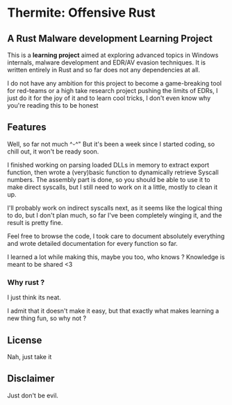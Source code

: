 # Thermite: Offensive Rust

## A Rust Malware development Learning Project

This is a **learning project** aimed at exploring advanced topics in Windows internals, malware development and EDR/AV
evasion techniques. It is written entirely in Rust and so far does not any dependencies at all.

I do not have any ambition for this project to become a game-breaking tool for red-teams or a high take research project
pushing the limits of EDRs, I just do it for the joy of it and to learn cool tricks, I don't even know why you're
reading this to be honest

## Features

Well, so far not much ^-^"
But it's been a week since I started coding, so chill out, it won't be ready soon.

I finished working on parsing loaded DLLs in memory to extract export function, then wrote a (very)basic function to
dynamically retrieve Syscall numbers.
The assembly part is done, so you should be able to use it to make direct syscalls, but I still need to work on it a
little, mostly to clean it up.

I'll probably work on indirect syscalls next, as it seems like the logical thing to do, but I don't plan much, so far I've been completely winging it, and the result is pretty fine.

Feel free to browse the code, I took care to document absolutely everything and wrote detailed documentation for every
function so far.

I learned a lot while making this, maybe you too, who knows ?
Knowledge is meant to be shared <3

### Why rust ?

I just think its neat.

I admit that it doesn't make it easy, but that exactly what makes learning a new thing fun, so why not ?

## License

Nah, just take it

## Disclaimer

Just don't be evil.
